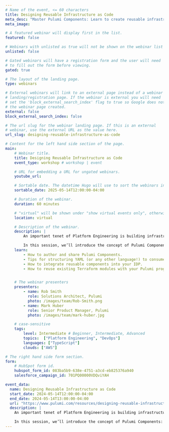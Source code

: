 ```yaml
---
# Name of the event, <= 60 characters
title: Designing Reusable Infrastructure as Code
meta_desc: "Master Pulumi Components: Learn to create reusable infrastructure code across languages, enabling DRY principles and powerful cross-team infrastructure sharing."
meta_image:

# A featured webinar will display first in the list.
featured: false

# Webinars with unlisted as true will not be shown on the webinar list
unlisted: false

# Gated webinars will have a registration form and the user will need
# to fill out the form before viewing.
gated: true

# The layout of the landing page.
type: webinars

# External webinars will link to an external page instead of a webinar
# landing/registration page. If the webinar is external you will need
# set the 'block_external_search_index' flag to true so Google does not index
# the webinar page created.
external: false
block_external_search_index: false

# The url slug for the webinar landing page. If this is an external
# webinar, use the external URL as the value here.
url_slug: designing-reusable-infrastructure-as-code

# Content for the left hand side section of the page.
main:
    # Webinar title.
    title: Designing Reusable Infrastructure as Code
    event_type: workshop # workshop | event

    # URL for embedding a URL for ungated webinars.
    youtube_url: 

    # Sortable date. The datetime Hugo will use to sort the webinars in date order.
    sortable_date: 2025-05-14T12:00:00-04:00

    # Duration of the webinar.
    duration: 60 minutes

    # "virtual" will be shown under "show virtual events only", otherwise shown as City, State (seattle, wa)
    location: virtual

    # Description of the webinar.
    description: |
        An important tenet of Platform Engineering is building infrastructure code that is DRY (don’t repeat yourself). This makes it easier to maintain core infrastructure components and ensures best practices are reflected in each new instance of your infrastructure.

        In this session, we’ll introduce the concept of Pulumi Components: packages that can be authored in one language and consumed from any other language. This enables platform engineering teams to create powerful patterns for reuse across their organization: sharing infrastructure libraries written in common programming languages that can easily be instantiated from a simple YAML file.
    learn:
        - How to author and share Pulumi Components.
        - Tips for structuring YAML (or any other language!) to consume a Library with maximum reusability.
        - How to integrate reusable components into your IDP.
        - How to reuse existing Terraform modules with your Pulumi programs.


    # The webinar presenters
    presenters:
        - name: Rob Smith
          role: Solutions Architect, Pulumi
          photo: /images/team/Rob-Smith.png
        - name: Mark Huber
          role: Senior Product Manager, Pulumi
          photo: /images/team/mark-huber.jpg

    # case-sensitive
    tags:
        level: Intermediate # Beginner, Intermediate, Advanced
        topics:  ["Platform Engineering", "DevOps"]
        languages: ["TypeScript"]
        clouds: ["AWS"]

# The right hand side form section.
form:
    # HubSpot form id.
    hubspot_form_id: 083ba5b9-638e-4751-a3cd-eb825376a940
    salesforce_campaign_id: 701PQ00000VDQviYAH

event_data:
  name: Designing Reusable Infrastructure as Code
  start_date: 2024-05-14T12:00:00-04:00
  end_date: 2024-05-14T13:00:00-04:00
  url: "https://www.pulumi.com/resources/designing-reusable-infrastructure-as-code/"
  description: |
    An important tenet of Platform Engineering is building infrastructure code that is DRY (don’t repeat yourself). This makes it easier to maintain core infrastructure components and ensures best practices are reflected in each new instance of your infrastructure.

    In this session, we’ll introduce the concept of Pulumi Components: packages that can be authored in one language and consumed from any other language. This enables platform engineering teams to create powerful patterns for reuse across their organization: sharing infrastructure libraries written in common programming languages that can easily be instantiated from a simple YAML file.
---
```

